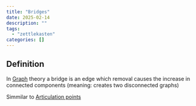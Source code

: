 ```yaml
---
title: "Bridges"
date: 2025-02-14
description: ""
tags: 
  - "zettlekasten"
categories: []
---
```


## Definition

In [Graph](Graph.md) theory a bridge is an edge which removal causes the increase in connected components (meaning: creates two disconnected graphs)

Simmilar to [Articulation points](Articulation%20points.md)
